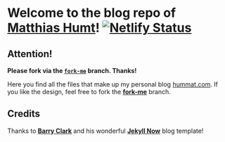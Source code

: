 # Welcome to the blog repo of [Matthias Humt](https://hummat.com)! [![Netlify Status](https://api.netlify.com/api/v1/badges/bf7cbae0-4ef7-4df1-b883-8863cbc3df09/deploy-status)](https://app.netlify.com/sites/hummat/deploys)

## Attention!
**Please fork via the [`fork-me`](https://github.com/hummat/hummat.github.io/tree/fork-me) branch. Thanks!**

Here you find all the files that make up my personal blog [hummat.com](https://hummat.github.io). If you like the 
design, feel free to fork the [**fork-me**](https://github.com/hummat/hummat.github.io/tree/fork-me) branch.

## Credits

Thanks to [**Barry Clark**](https://www.barryclark.com) and his wonderful [**Jekyll Now**](https://github.com/barryclark/jekyll-now) blog template!
